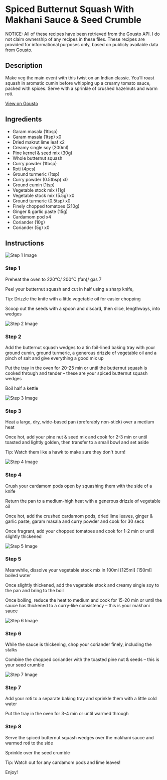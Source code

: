 # Spiced Butternut Squash With Makhani Sauce & Seed Crumble

NOTICE: All of these recipes have been retrieved from the Gousto API. I do not claim ownership of any recipes in these files. These recipes are provided for informational purposes only, based on publicly available data from Gousto.

## Description

Make veg the main event with this twist on an Indian classic. You’ll roast squash in aromatic cumin before whipping up a creamy tomato sauce, packed with spices. Serve with a sprinkle of crushed hazelnuts and warm roti.

[View on Gousto](https://www.gousto.co.uk/recipes/cookbook/spiced-butternut-squash-with-makhani-sauce-hazelnut-crumble)

## Ingredients

- Garam masala (1tbsp)
- Garam masala (1tsp) x0
- Dried makrut lime leaf x2
- Creamy single soy (200ml)
- Pine kernel & seed mix (30g)
- Whole butternut squash
- Curry powder (1tbsp)
- Roti (4pcs)
- Ground turmeric (1tsp)
- Curry powder (0.5tbsp) x0
- Ground cumin (1tsp)
- Vegetable stock mix (11g)
- Vegetable stock mix (5.5g) x0
- Ground turmeric (0.5tsp) x0
- Finely chopped tomatoes (210g)
- Ginger & garlic paste (15g)
- Cardamom pod x4
- Coriander (10g)
- Coriander (5g) x0

## Instructions

![Step 1 Image](https://production-media.gousto.co.uk/cms/recipe-step-image/Step-1-1668518416991-x200.jpg)

### Step 1

Preheat the oven to 220°C/ 200°C (fan)/ gas 7

Peel your butternut squash and cut in half using a sharp knife,

Tip: Drizzle the knife with a little vegetable oil for easier chopping

Scoop out the seeds with a spoon and discard, then slice, lengthways, into wedges

![Step 2 Image](https://production-media.gousto.co.uk/cms/recipe-step-image/Step-2-1668518422046-x200.jpg)

### Step 2

Add the butternut squash wedges to a tin foil-lined baking tray with your ground cumin, ground turmeric, a generous drizzle of vegetable oil and a pinch of salt and give everything a good mix up

Put the tray in the oven for 20-25 min or until the butternut squash is cooked through and tender – these are your spiced butternut squash wedges

Boil half a kettle

![Step 3 Image](https://production-media.gousto.co.uk/cms/recipe-step-image/Step-3-1668518425276-x200.jpg)

### Step 3

Heat a large, dry, wide-based pan (preferably non-stick) over a medium heat

Once hot, add your pine nut & seed mix and cook for 2-3 min or until toasted and lightly golden, then transfer to a small bowl and set aside

Tip: Watch them like a hawk to make sure they don't burn!

![Step 4 Image](https://production-media.gousto.co.uk/cms/recipe-step-image/Step-4-1668518429000-x200.jpg)

### Step 4

Crush your cardamom pods open by squashing them with the side of a knife

Return the pan to a medium-high heat with a generous drizzle of vegetable oil

Once hot, add the crushed cardamom pods, dried lime leaves, ginger & garlic paste, garam masala and curry powder and cook for 30 secs

Once fragrant, add your chopped tomatoes and cook for 1-2 min or until slightly thickened

![Step 5 Image](https://production-media.gousto.co.uk/cms/recipe-step-image/Step-5-1668518432592-x200.jpg)

### Step 5

Meanwhile, dissolve your vegetable stock mix in 100ml <span class="text-purple">[125ml]<span class="text-danger"> </span>[150ml] </span>boiled water

Once slightly thickened, add the vegetable stock and creamy single soy to the pan and bring to the boil

Once boiling, reduce the heat to medium and cook for 15-20 min or until the sauce has thickened to a curry-like consistency – this is your makhani sauce

![Step 6 Image](https://production-media.gousto.co.uk/cms/recipe-step-image/Step-6-1668518437514-x200.jpg)

### Step 6

While the sauce is thickening, chop your coriander finely, including the stalks

Combine the chopped coriander with the toasted pine nut & seeds – this is your seed crumble

![Step 7 Image](https://production-media.gousto.co.uk/cms/recipe-step-image/Step-7-1668518441169-x200.jpg)

### Step 7

Add your roti to a separate baking tray and sprinkle them with a little cold water

Put the tray in the oven for 3-4 min or until warmed through

### Step 8

Serve the spiced butternut squash wedges over the makhani sauce and warmed roti to the side

Sprinkle over the seed crumble

Tip: Watch out for any cardamom pods and lime leaves!

Enjoy!

